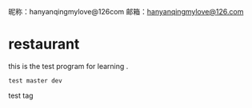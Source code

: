 昵称：hanyanqingmylove@126com
邮箱：hanyanqingmylove@126.com
# restaurant
this is the test program for learning .
```
test master dev
```
test tag 
